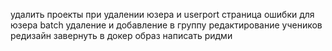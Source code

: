 удалить проекты при удалении юзера и userport
страница ошибки для юзера
batch удаление и добавление в группу
редактирование учеников
редизайн
завернуть в докер образ
написать ридми